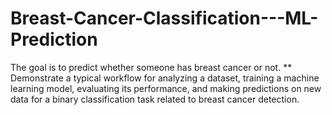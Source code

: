 # Breast-Cancer-Classification---ML-Prediction
The goal is to predict whether someone has breast cancer or not.  ** Demonstrate a typical workflow for analyzing a dataset, training a machine learning model, evaluating its performance, and making predictions on new data for a binary classification task related to breast cancer detection.
